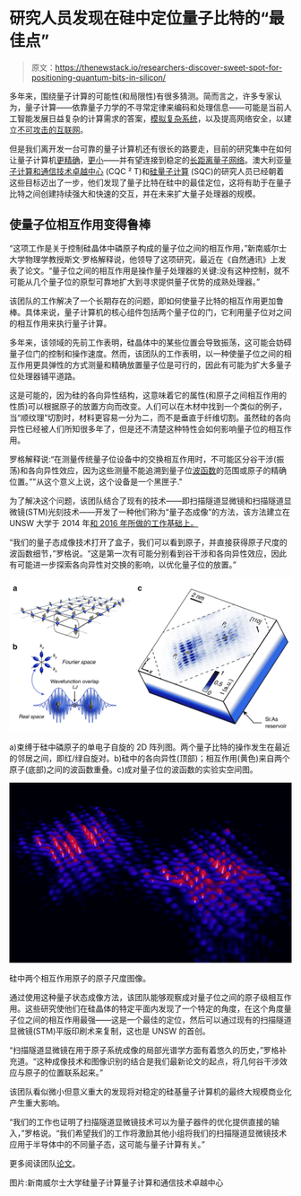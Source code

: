 # 研究人员发现在硅中定位量子比特的“最佳点”

> 原文：<https://thenewstack.io/researchers-discover-sweet-spot-for-positioning-quantum-bits-in-silicon/>

多年来，围绕量子计算的可能性(和局限性)有很多猜测。简而言之，许多专家认为，量子计算——依靠量子力学的不寻常定律来编码和处理信息——可能是当前人工智能发展日益复杂的计算需求的答案，[模拟复杂系统](https://thenewstack.io/quantum-computings-challenging-liftoff-to-commercialization/)，以及提高网络安全，以建立[不可攻击的互联网](https://thenewstack.io/scientists-adapt-1930s-radio-tech-help-build-unhackable-quantum-internet/)。

但是我们离开发一台可靠的量子计算机还有很长的路要走，目前的研究集中在如何让量子计算机[更精确](https://thenewstack.io/new-protocol-allows-noisy-quantum-computers-to-auto-assess-their-accuracy/)，[更小](https://thenewstack.io/singapore-researchers-shrink-quantum-chips-to-the-size-of-an-integrated-circuit/)——并有望连接到稳定的[长距离量子网络](https://thenewstack.io/researchers-set-new-quantum-entanglement-record-for-future-quantum-networks/)。澳大利亚[量子计算和通信技术卓越中心](https://www.cqc2t.org/) (CQC ² T)和[硅量子计算](http://sqc.com.au/) (SQC)的研究人员已经朝着这些目标迈出了一步，他们发现了量子比特在硅中的最佳定位，这将有助于在量子比特之间创建持续强大和快速的交互，并在未来扩大量子处理器的规模。

## 使量子位相互作用变得鲁棒

“这项工作是关于控制硅晶体中磷原子构成的量子位之间的相互作用，”新南威尔士大学物理学教授斯文·罗格解释说，他领导了这项研究，最近在《自然通讯》上发表了论文。“量子位之间的相互作用是操作量子处理器的关键:没有这种控制，就不可能从几个量子位的原型可靠地扩大到寻求提供量子优势的成熟处理器。”

该团队的工作解决了一个长期存在的问题，即如何使量子比特的相互作用更加鲁棒。具体来说，量子计算机的核心组件包括两个量子位的门，它利用量子位对之间的相互作用来执行量子计算。

多年来，该领域的先前工作表明，硅晶体中的某些位置会导致振荡，这可能会妨碍量子位门的控制和操作速度。然而，该团队的工作表明，以一种使量子位之间的相互作用更具弹性的方式测量和精确放置量子位是可行的，因此有可能为扩大多量子位处理器铺平道路。

这是可能的，因为硅的各向异性结构，这意味着它的属性(和原子之间相互作用的性质)可以根据原子的放置方向而改变。人们可以在木材中找到一个类似的例子，当“顺纹理”切割时，材料更容易一分为二，而不是垂直于纤维切割。虽然硅的各向异性已经被人们所知很多年了，但是还不清楚这种特性会如何影响量子位的相互作用。

罗格解释说:“在测量传统量子位设备中的交换相互作用时，不可能区分谷干涉(振荡)和各向异性效应，因为这些测量不能追溯到量子位[波函数](https://thenewstack.io/deep-physics-ai-helps-predict-quantum-molecular-wave-functions/)的范围或原子的精确位置。”"从这个意义上说，这个设备是一个黑匣子."

为了解决这个问题，该团队结合了现有的技术——即扫描隧道显微镜和扫描隧道显微镜(STM)光刻技术——开发了一种他们称为“量子态成像”的方法，该方法建立在 UNSW 大学于 2014 年[和 2016 年](https://doi.org/10.1038/nmat3941)[所做的工作基础上。](https://doi.org/10.1038/nnano.2016.83)

“我们的量子态成像技术打开了盒子，我们可以看到原子，并直接获得原子尺度的波函数细节，”罗格说。“这是第一次有可能分别看到谷干涉和各向异性效应，因此有可能进一步探索各向异性对交换的影响，以优化量子位的放置。”

![](img/f9be4334cea944e37715e36743e02a8d.png)

a)束缚于硅中磷原子的单电子自旋的 2D 阵列图。两个量子比特的操作发生在最近的邻居之间，即红/绿自旋对。b)硅中的各向异性(顶部)；相互作用(黄色)来自两个原子(底部)之间的波函数重叠。c)成对量子位的波函数的实验实空间图。

![](img/4fce97cdca124500a2d564153639b008.png)

硅中两个相互作用原子的原子尺度图像。

通过使用这种量子状态成像方法，该团队能够观察成对量子位之间的原子级相互作用。这些研究使他们在硅晶体的特定平面内发现了一个特定的角度，在这个角度量子位之间的相互作用最强——这是一个最佳的定位，然后可以通过现有的扫描隧道显微镜(STM)平版印刷术来复制，这也是 UNSW 的首创。

“扫描隧道显微镜在用于原子系统成像的局部光谱学方面有着悠久的历史，”罗格补充道。“这种成像技术和图像识别的结合是我们最新论文的起点，将几何谷干涉效应与原子的位置联系起来。”

该团队看似微小但意义重大的发现将对稳定的硅基量子计算机的最终大规模商业化产生重大影响。

“我们的工作也证明了扫描隧道显微镜技术可以为量子器件的优化提供直接的输入，”罗格说。“我们希望我们的工作将激励其他小组将我们的扫描隧道显微镜技术应用于半导体中的不同量子态，这可能与量子计算有关。”

更多阅读团队[论文](https://www.nature.com/articles/s41467-020-19835-1)。

图片:新南威尔士大学硅量子计算量子计算和通信技术卓越中心

<svg xmlns:xlink="http://www.w3.org/1999/xlink" viewBox="0 0 68 31" version="1.1"><title>Group</title> <desc>Created with Sketch.</desc></svg>